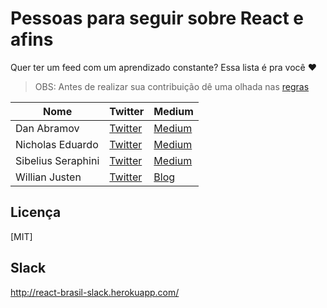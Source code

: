 # Pessoas para seguir sobre React e afins
Quer ter um feed com um aprendizado constante? Essa lista é pra você ❤

> OBS: Antes de realizar sua contribuição dê uma olhada nas [regras](https://github.com/react-brasil/feeds-react/blob/master/CONTRIBUTING.md)

Nome | Twitter | Medium
------------ | ------- | ------------
Dan Abramov | [Twitter](https://twitter.com/dan_abramov) | [Medium](https://medium.com/@dan_abramov)
Nicholas Eduardo | [Twitter](https://twitter.com/nicholasess) | [Medium](https://medium.com/@nicholasess)
Sibelius Seraphini| [Twitter](https://twitter.com/sseraphini) | [Medium](https://medium.com/@sibelius)
Willian Justen | [Twitter](https://twitter.com/willian_justen) | [Blog](https://willianjusten.com.br/)

## Licença

[MIT]

## Slack
http://react-brasil-slack.herokuapp.com/
